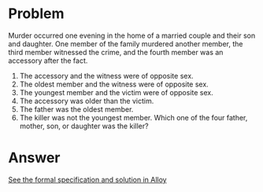 # Problem

Murder occurred one evening in the home of a married couple and their son and daughter. One member of the family murdered another member, the third member witnessed the crime, and the fourth member was an accessory after the fact.
1. 	The accessory and the witness were of opposite sex.
2. 	The oldest member and the witness were of opposite sex.
3. 	The youngest member and the victim were of opposite sex.
4. 	The accessory was older than the victim.
5. 	The father was the oldest member.
6. 	The killer was not the youngest member.
Which one of the four father, mother, son, or daughter was the killer?

# Answer
[See the formal specification and solution in Alloy](murderinthefamily.als)